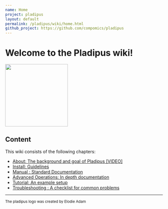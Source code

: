 ```yaml
---
name: Home
project: pladipus
layout: default
permalink: /pladipus/wiki/home.html
github_project: https://github.com/compomics/pladipus
---
```


# Welcome to the Pladipus wiki!

<img src="https://github.com/compomics/pladipus/wiki/pladipus_logo.jpg" width="200">

## Content

This wiki consists of the following chapters:

* [About: The background and goal of Pladipus [VIDEO]](https://github.com/compomics/pladipus/wiki/0.-About)
* [Install: Guidelines](https://github.com/compomics/pladipus/wiki/1.-Installation)
* [Manual : Standard Documentation](https://github.com/compomics/pladipus/wiki/2.-Manual)
* [Advanced Operations: In depth documentation](https://github.com/compomics/pladipus/wiki/4.-Advanced-Operations)
* [Tutorial: An example setup](https://github.com/compomics/pladipus/wiki/3.-Tutorial)
* [Troubleshooting : A checklist for common problems](/pladipus/wiki/troubleshooting.html)

----

<sub>The pladipus logo was created by Elodie Adam</sub>